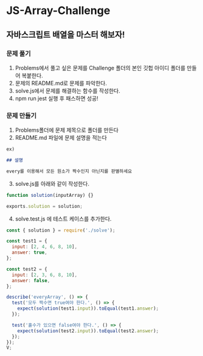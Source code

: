 # JS-Array-Challenge

## 자바스크립트 배열을 마스터 해보자!

### 문제 풀기

1. Problems에서 풀고 싶은 문제를 Challenge 폴더의 본인 깃헙 아이디 폴더를 만들어 복붙한다.
2. 문제의 README.md로 문제를 파악한다.
3. solve.js에서 문제를 해결하는 함수를 작성한다.
4. npm run jest 실행 후 패스하면 성공!

### 문제 만들기

1. Problems폴더에 문제 제목으로 폴더를 만든다
2. README.md 파일에 문제 설명을 적는다

```md
ex)

## 설명

every를 이용해서 모든 원소가 짝수인지 아닌지를 판별하세요
```

3. solve.js를 아래와 같이 작성한다.

```js
function solution(inputArray) {}

exports.solution = solution;
```

4. solve.test.js 에 테스트 케이스를 추가한다.

```js
const { solution } = require('./solve');

const test1 = {
  input: [2, 4, 6, 8, 10],
  answer: true,
};

const test2 = {
  input: [2, 3, 6, 8, 10],
  answer: false,
};

describe('everyArray', () => {
  test('모두 짝수면 true여야 한다.', () => {
    expect(solution(test1.input)).toEqual(test1.answer);
  });

  test('홀수가 있으면 false여야 한다.', () => {
    expect(solution(test2.input)).toEqual(test2.answer);
  });
});
V;
```
